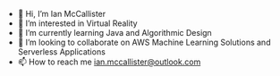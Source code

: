 - 👋 Hi, I’m Ian McCallister
- 👀 I’m interested in Virtual Reality
- 🌱 I’m currently learning Java and Algorithmic Design
- 💞️ I’m looking to collaborate on AWS Machine Learning Solutions and Serverless Applications
- 📫 How to reach me ian.mccallister@outlook.com
